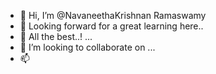 - 👋 Hi, I’m @NavaneethaKrishnan Ramaswamy
- 👀 Looking forward for a great learning here.. 
- 🌱 All the best..!  ...
- 💞️ I’m looking to collaborate on ...
- 📫 

<!---
NavaneethRamaswamy/NavaneethRamaswamy is a ✨ special ✨ repository because its `README.md` (this file) appears on your GitHub profile.
You can click the Preview link to take a look at your changes.
--->
